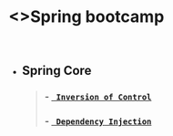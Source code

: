 # <>Spring bootcamp

<br/>

 * ## Spring Core
    > ### - [` Inversion of Control`]()
    > ### - [` Dependency Injection`]()
